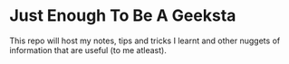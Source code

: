 # Just Enough To Be A Geeksta
This repo will host my notes, tips and tricks I learnt and other nuggets of information that are useful (to me atleast).

